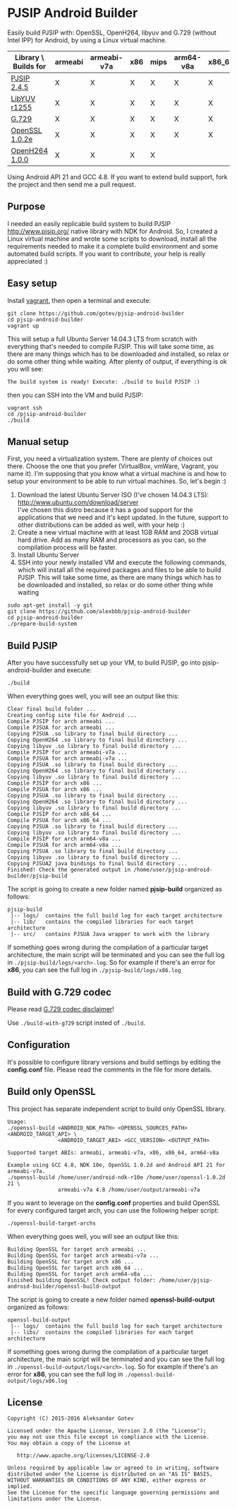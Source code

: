 # PJSIP Android Builder
Easily build PJSIP with: OpenSSL, OpenH264, libyuv and G.729 (without Intel IPP) for Android, by using a Linux virtual machine.

| Library \ Builds for | armeabi | armeabi-v7a | x86 | mips | arm64-v8a  | x86_64 | mips64 |
|----------------------|---------|-------------|-----|------|------------|--------|--------|
| [PJSIP 2.4.5](https://trac.pjsip.org/repos/browser/pjproject/tags/2.4.5)          |    X    |      X      |  X  |   X  |      X     |    X   |    X   |
| [LibYUV r1255](https://github.com/illuspas/libyuv-android)         |    X    |      X      |  X  |   X  |      X     |    X   |    X   |
| [G.729](https://github.com/gotev/pjsip-android-builder/tree/master/g729_patch)                |    X    |      X      |  X  |   X  |      X     |    X   |    X   |
| [OpenSSL 1.0.2e](https://www.openssl.org/source/)       |    X    |      X      |  X  |   X  |      X     |    X   |        |
| [OpenH264 1.0.0](https://github.com/cisco/openh264/releases/tag/v1.0.0)       |    X    |      X      |  X  |   X  |            |        |        |

Using Android API 21 and GCC 4.8. If you want to extend build support, fork the project and then send me a pull request.

## Purpose
I needed an easily replicable build system to build PJSIP http://www.pjsip.org/ native library with NDK for Android. So, I created a Linux virtual machine and wrote some scripts to download, install all the requirements needed to make it a complete build environment and some automated build scripts.
If you want to contribute, your help is really appreciated :)

## Easy setup
Install [vagrant](https://www.vagrantup.com/), then open a terminal and execute:
```
git clone https://github.com/gotev/pjsip-android-builder
cd pjsip-android-builder
vagrant up
```
This will setup a full Ubuntu Server 14.04.3 LTS from scratch with everything that's needed to compile PJSIP. This will take some time, as there are many things which has to be downloaded and installed, so relax or do some other thing while waiting. After plenty of output, if everything is ok you will see:
```
The build system is ready! Execute: ./build to build PJSIP :)
```
then you can SSH into the VM and build PJSIP:
```
vagrant ssh
cd /pjsip-android-builder
./build
```

## Manual setup
First, you need a virtualization system. There are plenty of choices out there. Choose the one that you prefer (VirtualBox, vmWare, Vagrant, you name it). I'm supposing that you know what a virtual machine is and how to setup your environment to be able to run virtual machines. So, let's begin :)

1. Download the latest Ubuntu Server ISO (I've chosen 14.04.3 LTS): http://www.ubuntu.com/download/server <br>I've chosen this distro because it has a good support for the applications that we need and it's kept updated. In the future, support to other distributions can be added as well, with your help :)
2. Create a new virtual machine with at least 1GB RAM and 20GB virtual hard drive. Add as many RAM and processors as you can, so the compilation process will be faster.
3. Install Ubuntu Server
4. SSH into your newly installed VM and execute the following commands, which will install all the required packages and files to be able to build PJSIP. This will take some time, as there are many things which has to be downloaded and installed, so relax or do some other thing while waiting<br>
```
sudo apt-get install -y git
git clone https://github.com/alexbbb/pjsip-android-builder
cd pjsip-android-builder
./prepare-build-system
```

## Build PJSIP
After you have successfully set up your VM, to build PJSIP, go into pjsip-android-builder and execute:
```
./build
```
When everything goes well, you will see an output like this:
```
Clear final build folder ...
Creating config site file for Android ...
Compile PJSIP for arch armeabi ...
Compile PJSUA for arch armeabi ...
Copying PJSUA .so library to final build directory ...
Copying OpenH264 .so library to final build directory ...
Copying libyuv .so library to final build directory ...
Compile PJSIP for arch armeabi-v7a ...
Compile PJSUA for arch armeabi-v7a ...
Copying PJSUA .so library to final build directory ...
Copying OpenH264 .so library to final build directory ...
Copying libyuv .so library to final build directory ...
Compile PJSIP for arch x86 ...
Compile PJSUA for arch x86 ...
Copying PJSUA .so library to final build directory ...
Copying OpenH264 .so library to final build directory ...
Copying libyuv .so library to final build directory ...
Compile PJSIP for arch x86_64 ...
Compile PJSUA for arch x86_64 ...
Copying PJSUA .so library to final build directory ...
Copying libyuv .so library to final build directory ...
Compile PJSIP for arch arm64-v8a ...
Compile PJSUA for arch arm64-v8a ...
Copying PJSUA .so library to final build directory ...
Copying libyuv .so library to final build directory ...
Copying PJSUA2 java bindings to final build directory ...
Finished! Check the generated output in /home/user/pjsip-android-builder/pjsip-build
```

The script is going to create a new folder named <b>pjsip-build</b> organized as follows:
```
pjsip-build
 |-- logs/  contains the full build log for each target architecture
 |-- lib/   contains the compiled libraries for each target architecture
 |-- src/   contains PJSUA Java wrapper to work with the library
```
If something goes wrong during the compilation of a particular target architecture, the main script will be terminated and you can see the full log in `./pjsip-build/logs/<arch>.log`. So for example if there's an error for <b>x86</b>, you can see the full log in `./pjsip-build/logs/x86.log`

## Build with G.729 codec
Please read [G.729 codec disclaimer](https://github.com/gotev/pjsip-android-builder/blob/master/g729_patch/README.md)!

Use `./build-with-g729` script insted of `./build`.

## Configuration
It's possible to configure library versions and build settings by editing the <b>config.conf</b> file. Please read the comments in the file for more details.

## Build only OpenSSL
This project has separate independent script to build only OpenSSL library.
```
Usage:
./openssl-build <ANDROID_NDK_PATH> <OPENSSL_SOURCES_PATH> <ANDROID_TARGET_API> \
                <ANDROID_TARGET_ABI> <GCC_VERSION> <OUTPUT_PATH>

Supported target ABIs: armeabi, armeabi-v7a, x86, x86_64, arm64-v8a

Example using GCC 4.8, NDK 10e, OpenSSL 1.0.2d and Android API 21 for armeabi-v7a.
./openssl-build /home/user/android-ndk-r10e /home/user/openssl-1.0.2d 21 \
                armeabi-v7a 4.8 /home/user/output/armeabi-v7a
```
If you want to leverage on the <b>config.conf</b> properties and build OpenSSL for every configured target arch, you can use the following helper script:
```
./openssl-build-target-archs
```
When everything goes well, you will see an output like this:
```
Building OpenSSL for target arch armeabi ...
Building OpenSSL for target arch armeabi-v7a ...
Building OpenSSL for target arch x86 ...
Building OpenSSL for target arch x86_64 ...
Building OpenSSL for target arch arm64-v8a ...
Finished building OpenSSL! Check output folder: /home/user/pjsip-android-builder/openssl-build-output
```
The script is going to create a new folder named <b>openssl-build-output</b> organized as follows:
```
openssl-build-output
 |-- logs/  contains the full build log for each target architecture
 |-- libs/  contains the compiled libraries for each target architecture
```
If something goes wrong during the compilation of a particular target architecture, the main script will be terminated and you can see the full log in `./openssl-build-output/logs/<arch>.log`. So for example if there's an error for <b>x86</b>, you can see the full log in `./openssl-build-output/logs/x86.log`

## License

    Copyright (C) 2015-2016 Aleksandar Gotev

    Licensed under the Apache License, Version 2.0 (the "License");
    you may not use this file except in compliance with the License.
    You may obtain a copy of the License at

       http://www.apache.org/licenses/LICENSE-2.0

    Unless required by applicable law or agreed to in writing, software
    distributed under the License is distributed on an "AS IS" BASIS,
    WITHOUT WARRANTIES OR CONDITIONS OF ANY KIND, either express or implied.
    See the License for the specific language governing permissions and
    limitations under the License.
